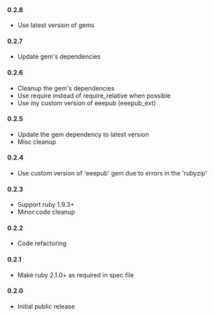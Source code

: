 #### 0.2.8

- Use latest version of gems

#### 0.2.7

- Update gem's dependencies

#### 0.2.6

- Cleanup the gem's dependencies
- Use require instead of require_relative when possible
- Use my custom version of eeepub (eeepub_ext)

#### 0.2.5

- Update the gem dependency to latest version
- Misc cleanup

#### 0.2.4

- Use custom version of 'eeepub' gem due to errors in the 'rubyzip'

#### 0.2.3

- Support ruby 1.9.3+
- Minor code cleanup

#### 0.2.2

- Code refactoring

#### 0.2.1

- Make ruby 2.1.0+ as required in spec file

#### 0.2.0

- Initial public release
